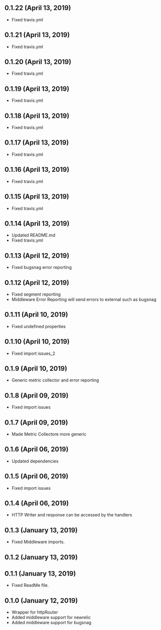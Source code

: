 ## 0.1.22 (April 13, 2019)
  - Fixed travis.yml

## 0.1.21 (April 13, 2019)
  - Fixed travis.yml

## 0.1.20 (April 13, 2019)
  - Fixed travis.yml

## 0.1.19 (April 13, 2019)
  - Fixed travis.yml

## 0.1.18 (April 13, 2019)
  - Fixed travis.yml

## 0.1.17 (April 13, 2019)
  - Fixed travis.yml

## 0.1.16 (April 13, 2019)
  - Fixed travis.yml

## 0.1.15 (April 13, 2019)
  - Fixed travis.yml

## 0.1.14 (April 13, 2019)
  - Updated README.md
  - Fixed travis.yml

## 0.1.13 (April 12, 2019)
  - Fixed bugsnag error reporting

## 0.1.12 (April 12, 2019)
  - Fixed segment reporting
  - Middleware Error Reporting will send errors to external such as bugsnag

## 0.1.11 (April 10, 2019)
  - Fixed undefined properties

## 0.1.10 (April 10, 2019)
  - Fixed import issues_2

## 0.1.9 (April 10, 2019)
  - Generic metric collector and error reporting

## 0.1.8 (April 09, 2019)
  - Fixed import issues

## 0.1.7 (April 09, 2019)
  - Made Metric Collectore more generic

## 0.1.6 (April 06, 2019)
  - Updated dependencies

## 0.1.5 (April 06, 2019)
  - Fixed import issues

## 0.1.4 (April 06, 2019)
  - HTTP Writer and response can be accessed by the handlers

## 0.1.3 (January 13, 2019)
  - Fixed Middleware imports.

## 0.1.2 (January 13, 2019)


## 0.1.1 (January 13, 2019)
  - Fixed ReadMe file.

## 0.1.0 (January 12, 2019)
  - Wrapper for httpRouter
  - Added middleware support for newrelic
  - Added middleware support for bugsnag


